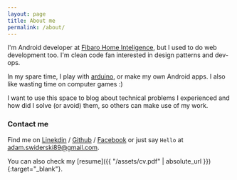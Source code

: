 ```yaml
---
layout: page
title: About me
permalink: /about/
---
```


I'm Android developer at [Fibaro Home Inteligence][f], but I used to do web development too.
I'm clean code fan interested in design patterns and dev-ops.

In my spare time, I play with [arduino][ard], or make my own Android apps. I also like wasting time on computer games :) 

I want to use this space to blog about technical problems I experienced and how did I solve (or avoid) them, so others can make use of my work.

### Contact me

Find me on [Linekdin][linkedin] / [Github][github] / [Facebook][fb] or just say `Hello` at
[adam.swiderski89@gmail.com](adam.swiderski89@gmail.com).

You can also check my [resume]({{ "/assets/cv.pdf" | absolute_url }}){:target="_blank"}.

[f]: http://www.fibaro.com
[github]: https://github.com/gayanvirajith
[linkedin]: https://pl.linkedin.com/in/aswiderski
[ard]: https://www.arduino.cc/
[fb]: https://www.facebook.com/adam.swiderski.pmi
